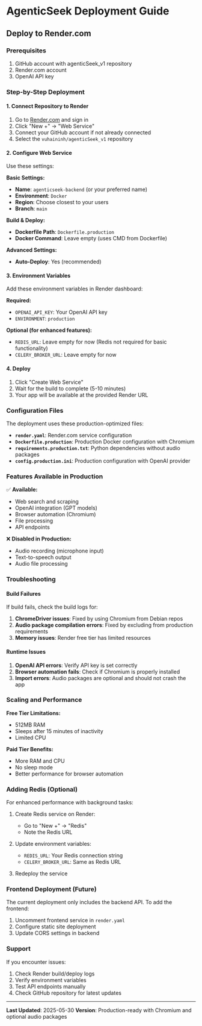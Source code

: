 # AgenticSeek Deployment Guide

## Deploy to Render.com

### Prerequisites
1. GitHub account with agenticSeek_v1 repository
2. Render.com account
3. OpenAI API key

### Step-by-Step Deployment

#### 1. Connect Repository to Render
1. Go to [Render.com](https://render.com) and sign in
2. Click "New +" → "Web Service"
3. Connect your GitHub account if not already connected
4. Select the `vuhaininh/agenticSeek_v1` repository

#### 2. Configure Web Service
Use these settings:

**Basic Settings:**
- **Name**: `agenticseek-backend` (or your preferred name)
- **Environment**: `Docker`
- **Region**: Choose closest to your users
- **Branch**: `main`

**Build & Deploy:**
- **Dockerfile Path**: `Dockerfile.production`
- **Docker Command**: Leave empty (uses CMD from Dockerfile)

**Advanced Settings:**
- **Auto-Deploy**: Yes (recommended)

#### 3. Environment Variables
Add these environment variables in Render dashboard:

**Required:**
- `OPENAI_API_KEY`: Your OpenAI API key
- `ENVIRONMENT`: `production`

**Optional (for enhanced features):**
- `REDIS_URL`: Leave empty for now (Redis not required for basic functionality)
- `CELERY_BROKER_URL`: Leave empty for now

#### 4. Deploy
1. Click "Create Web Service"
2. Wait for the build to complete (5-10 minutes)
3. Your app will be available at the provided Render URL

### Configuration Files

The deployment uses these production-optimized files:

- **`render.yaml`**: Render.com service configuration
- **`Dockerfile.production`**: Production Docker configuration with Chromium
- **`requirements.production.txt`**: Python dependencies without audio packages
- **`config.production.ini`**: Production configuration with OpenAI provider

### Features Available in Production

✅ **Available:**
- Web search and scraping
- OpenAI integration (GPT models)
- Browser automation (Chromium)
- File processing
- API endpoints

❌ **Disabled in Production:**
- Audio recording (microphone input)
- Text-to-speech output
- Audio file processing

### Troubleshooting

#### Build Failures
If build fails, check the build logs for:
1. **ChromeDriver issues**: Fixed by using Chromium from Debian repos
2. **Audio package compilation errors**: Fixed by excluding from production requirements
3. **Memory issues**: Render free tier has limited resources

#### Runtime Issues
1. **OpenAI API errors**: Verify API key is set correctly
2. **Browser automation fails**: Check if Chromium is properly installed
3. **Import errors**: Audio packages are optional and should not crash the app

### Scaling and Performance

**Free Tier Limitations:**
- 512MB RAM
- Sleeps after 15 minutes of inactivity
- Limited CPU

**Paid Tier Benefits:**
- More RAM and CPU
- No sleep mode
- Better performance for browser automation

### Adding Redis (Optional)

For enhanced performance with background tasks:

1. Create Redis service on Render:
   - Go to "New +" → "Redis"
   - Note the Redis URL

2. Update environment variables:
   - `REDIS_URL`: Your Redis connection string
   - `CELERY_BROKER_URL`: Same as Redis URL

3. Redeploy the service

### Frontend Deployment (Future)

The current deployment only includes the backend API. To add the frontend:

1. Uncomment frontend service in `render.yaml`
2. Configure static site deployment
3. Update CORS settings in backend

### Support

If you encounter issues:
1. Check Render build/deploy logs
2. Verify environment variables
3. Test API endpoints manually
4. Check GitHub repository for latest updates

---

**Last Updated**: 2025-05-30
**Version**: Production-ready with Chromium and optional audio packages